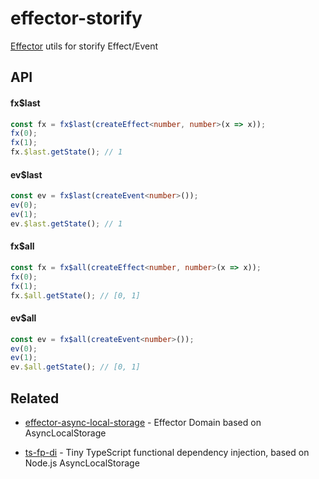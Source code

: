 # effector-storify

[Effector](https://effector.dev/) utils for storify Effect/Event

## API

#### fx$last

```typescript
const fx = fx$last(createEffect<number, number>(x => x));
fx(0);
fx(1);
fx.$last.getState(); // 1
```

#### ev$last

```typescript
const ev = fx$last(createEvent<number>());
ev(0);
ev(1);
ev.$last.getState(); // 1
```

#### fx$all

```typescript
const fx = fx$all(createEffect<number, number>(x => x));
fx(0);
fx(1);
fx.$all.getState(); // [0, 1]
```

#### ev$all

```typescript
const ev = fx$all(createEvent<number>());
ev(0);
ev(1);
ev.$all.getState(); // [0, 1]
```

## Related

- [effector-async-local-storage](https://github.com/darky/effector-async-local-storage) - Effector Domain based on AsyncLocalStorage

- [ts-fp-di](https://github.com/darky/ts-fp-di) - Tiny TypeScript functional dependency injection, based on Node.js AsyncLocalStorage
